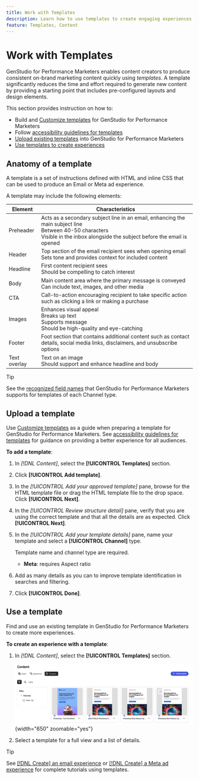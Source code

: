 ```yaml
---
title: Work with Templates
description: Learn how to use templates to create engaging experiences in Adobe GenStudio for Performance Marketers.
feature: Templates, Content
---
```


# Work with Templates

GenStudio for Performance Marketers enables content creators to produce consistent on-brand marketing content quickly using _templates_. A template significantly reduces the time and effort required to generate new content by providing a starting point that includes pre-configured layouts and design elements.

This section provides instruction on how to:

* Build and [Customize templates](customize-template.md) for GenStudio for Performance Marketers
* Follow [accessibility guidelines for templates](accessibility-for-templates.md)
* [Upload existing templates](#upload-a-template) into GenStudio for Performance Marketers
* [Use templates to create experiences](#use-a-template)

## Anatomy of a template

A template is a set of instructions defined with HTML and inline CSS that can be used to produce an Email or Meta ad experience.

A template may include the following elements:

| Element      | Characteristics                        |
| ------------ | -------------------------------------- |
| Preheader    | Acts as a secondary subject line in an email, enhancing the main subject line <br>Between 40-50 characters<br>Visible in the inbox alongside the subject before the email is opened |
| Header       | Top section of the email recipient sees when opening email <br>Sets tone and provides context for included content |
| Headline     | First content recipient sees <br>Should be compelling to catch interest |
| Body         | Main content area where the primary message is conveyed <br>Can include text, images, and other media |
| CTA          | Call-to-action encouraging recipient to take specific action such as clicking a link or making a purchase |
| Images       | Enhances visual appeal <br>Breaks up text <br>Supports message <br>Should be high-quality and eye-catching |
| Footer       | Foot section that contains additional content such as contact details, social media links, disclaimers, and unsubscribe options |
| Text overlay | Text on an image <br>Should support and enhance headline and body |

>[!TIP]
>
>See the [recognized field names](customize-template.md#recognized-field-names) that GenStudio for Performance Marketers supports for templates of each Channel type.

## Upload a template

Use [Customize templates](customize-template.md) as a guide when preparing a template for GenStudio for Performance Marketers. See [accessibility guidelines for templates](accessibility-for-templates.md) for guidance on providing a better experience for all audiences.

**To add a template**:

1. In _[!DNL Content]_, select the **[!UICONTROL Templates]** section.

1. Click **[!UICONTROL Add template]**.

1. In the _[!UICONTROL Add your approved template]_ pane, browse for the HTML template file or drag the HTML template file to the drop space. Click **[!UICONTROL Next]**.

1. In the _[!UICONTROL Review structure detail]_ pane, verify that you are using the correct template and that all the details are as expected. Click **[!UICONTROL Next]**.

1. In the _[!UICONTROL Add your template details]_ pane, name your template and select a **[!UICONTROL Channel]** type.

   Template name and channel type are required.

   * **Meta**: requires Aspect ratio
   <!-- **Display ads**: requires Dimensions -->

1. Add as many details as you can to improve template identification in searches and filtering.

1. Click **[!UICONTROL Done]**.

## Use a template

Find and use an existing template in GenStudio for Performance Marketers to create more experiences.

**To create an experience with a template**:

1. In _[!DNL Content]_, select the **[!UICONTROL Templates]** section.

   ![Content template list](../../assets/content-templates.png){width="650" zoomable="yes"}

1. Select a template for a full view and a list of details.

>[!TIP]
>
>See [[!DNL Create] an email experience](/help/tutorials/create-email-experience.md) or [[!DNL Create] a Meta ad experience](/help/tutorials/create-meta-ad.md) for complete tutorials using templates.
<!--  The create button in Content Template view does not work yet.
1. Click **[!UICONTROL Create Experience]** (paintbrush) from the upper right corner to use the template.
-->
